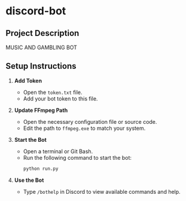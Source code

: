 # discord-bot

## Project Description
MUSIC AND GAMBLING BOT

## Setup Instructions

1. **Add Token**
   - Open the `token.txt` file.
   - Add your bot token to this file.

2. **Update FFmpeg Path**
   - Open the necessary configuration file or source code.
   - Edit the path to `ffmpeg.exe` to match your system.

3. **Start the Bot**
   - Open a terminal or Git Bash.
   - Run the following command to start the bot:
     ```bash
     python run.py
     ```

4. **Use the Bot**
   - Type `/bothelp` in Discord to view available commands and help.

